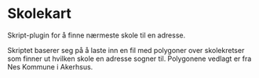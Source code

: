 # Skolekart
Skript-plugin for å finne nærmeste skole til en adresse.

Skriptet baserer seg på å laste inn en fil med polygoner over skolekretser som finner ut hvilken skole en adresse sogner til. Polygonene vedlagt er fra Nes Kommune i Akerhsus.
